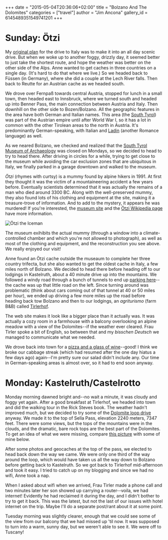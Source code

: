 +++
date = "2015-05-04T20:36:06+02:00"
title = "Bolzano And The Dolomites"
categories = ["travel"]
author = "Jim Ancona"
gallery_id = 6145489351549741201
+++
# Sunday: Ötzi

My [original plan](http://anconafamily.com/travel/Bolzano/) for the
drive to Italy was to make it into an all day scenic drive. But when
we woke up to another foggy, drizzly day, it seemed better to
just take the shortest route, and hope the weather was better on the
other side of the Alps. Anne wanted to get caches in three countries
on a single day. (It's hard to do that where we live.) So we headed
back to Füssen (in Germany), where she did a couple at the Lech River falls. Then
back to Reutte for an Austrian cache as we headed south.

We drove over Fernpaß towards central Austria, stopped for lunch in a
small town, then headed east to Innsbruck, where we turned south and
headed up into Benner Pass, the main connection between Austria and
Italy. Then downhill on the other side to Bozen/Bolzano. All the
geographic features in the area have both German and Italian
names. This area (the
[South Tyrol](http://en.wikipedia.org/wiki/Trentino-Alto_Adige/S%C3%BCdtirol))
was part of the Austrian empire until after World War I, so it has a
lot in common with the other Tirolean areas to the north in
Austria. It's predominantly German-speaking, with Italian and
[Ladin](http://en.wikipedia.org/wiki/Ladin_language) (another Romance
language) as well.

As we neared Bolzano, we checked and realized that the
[South Tyrol Museum of Archaeology](http://www.iceman.it/) was closed
on Mondays, so we decided to head to try to head there. After driving
in circles for a while, trying to get close to the museum while
avoiding the car exclusion zones that are ubiquitous in Italy, we
finally parked in a garage downtown and walked to the museum.

*Ötzi* (rhymes with curtsy) is a mummy found by alpine hikers
in 1991. At first they thought it was the victim of a mountaineering
accident a few years before. Eventually scientists determined that it
was actually  the remains of a man who died around 3300 BC. Along with
the well-preserved mummy, they also found lots of his clothing and
equipment at the site, making it a treasure-trove of information. And
to add to the mystery, it appears he was murdered! If you're
interested, the [museum site](http://www.iceman.it/) and the
[Ötzi Wikipedia page](http://en.wikipedia.org/wiki/%C3%96tzi) have more
information.

![Ötzi the Iceman](https://lh3.googleusercontent.com/-BMIiIHtyOqk/VVHzd0AL-pI/AAAAAAAACjc/hCx6UBYPK2I/s1200/IMG_20150503_170411.jpg)

The museum exihibits the actual mummy (through a window into a
climate-controlled chamber and which you're not allowed to
photograph), as well as most of the clothing and equipment, and the
reconstruction you see above. We really enjoyed our visit!

Anne found an Ötzi cache outside the museaum to complete her three
country trifecta, but she also wanted to get the oldest cache in
Italy, a few miles north of Bolzano. We decided to head there before
heading off to our lodgings in Kastelruth, about a 40 minute drive up
into the mountains. We followed a windy road through a bunch of
tunnels to end up
[parking here](https://www.google.com/maps/@46.522531,11.362193,3a,75y,76.97h,89.41t/data=!3m4!1e1!3m2!1sdSbCfsXzqaDypPAY1QsjQw!2e0!6m1!1e1)--the
cache was up that little road on the left. Since turning around was
problematic (think about cars coming out of that tunnel at 40 or 50
miles per hour), we ended up driving a few more miles up the road
before heading back tow Bolzano and then to our lodgings, an
*agriturismo* (farm B&B) called
[Tirlerhof](http://www.tirlerhof.it/en/).

The web site makes it look like a bigger place than it actually
was. It was actually a cozy room in a farmhouse with a balcony
overlooking an alpine meadow with a view of the Dolomites--if the
weather ever cleared. Frau Tirler spoke a bit of English, so between
that and my *bisschen Deutsch* we managed to communicate what we
needed.

We drove back into town for a
[pizza and a glass of wine](http://www.zuraltenschmiede.it/en/)--good!
I think we broke our cabbage streak (which had resumed after the
one day hiatus a few days ago) again--I'm pretty sure our salad
didn't include any. Our time in German-speaking areas is
almost over, so it had to end soon anyway.

# Monday: Kastelruth/Castelrotto

Monday morning dawned bright and--no wait a minute, it was cloudy and
foggy yet again. After a good breakfast at Tirlerhof, we headed into
town and did the walking tour in the Rick Steves book. The weather
hadn't improved much, but we decided to try some of the
[Dolomite loop drive](https://books.google.com/books?id=IEvnBAAAQBAJ&lpg=PT368&ots=5Jes6exLes&dq=abbreviated%20dolomite%20loop%20drive&pg=PT368#v=onepage&q=abbreviated%20dolomite%20loop%20drive&f=false)
anyway. We made it to the top of Sella Pass, elevation 2240 meters,
7347 feet. There were some views, but the tops of the mountains were
in the clouds, and the dramatic, bare rock tops are the best part of
the Dolomites. To get an idea of what we were missing, compare
[this picture](https://www.google.com/maps/@46.513727,11.76566,3a,75y,277.3h,89.14t/data=!3m4!1e1!3m2!1s_TPvRTn7xmInKnr0ADIJIQ!2e0)
with some of mine below.

After some photos and geocaches at the top of the pass, we elected to
head back down the way we came. We were only one third of the way
around the loop, which would have taken us all the way down to Bolzano
before getting back to Kastelruth. So we got back to Tirlerhof
mid-afternoon and took it easy. I tried to catch up on my blogging and
since we had no wifi, Anne took a nap.

When I asked about wifi when we arrived, Frau Tirler made a phone call
and two minutes later her son showed up carrying a router--voila, we
had internet! Evidently he had reclaimed it during the day, and I
didn't bother to try to get it back. This was the latest, but not the
last of our issues with hotel internet on the trip. Maybe I'll do a
separate post/rant about it at some point.

Tuesday morning was slightly clearer, enough that we could see some of
the view from our balcony that we had missed up 'til now. It was
supposed to turn into a warm, sunny day, but we weren't able to see
it. We were off to Tuscany!
